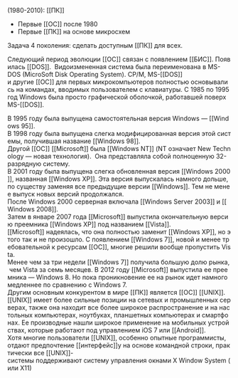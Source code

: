 (1980-2010): [[ПК]]

-   Первые [[ОС]] после 1980
-   Первые [[ПК]] на основе микросхем

Задача 4 поколения: сделать доступным [[ПК]] для всех. 

Следующий период эволюции [[ОС]] связан с появлением [[БИС]]. Появилась [[DOS]]. 
Видоизмененная система была переименована в MS-DOS (MicroSoft Disk Operating System). CP/M, MS-[[DOS]] и другие [[ОС]] для первых микрокомпьютеров полностью основывались на командах, вводимых пользователем с клавиатуры. С 1985 по 1995 год Windows была просто графической оболочкой, работавшей поверх MS-[[DOS]]. 

В 1995 году была выпущена самостоятельная версия Windows — [[Windows 95]]. 
В 1998 году была выпущена слегка модифицированная версия этой системы, получившая название [[Windows 98]].
Другой [[ОС]] [[Microsoft]] была [[Windows NT]] (NT означает New Technology — новая технология). 
Она представляла собой полноценную 32-разрядную систему. 
В 2001 году была выпущена слегка обновленная версия [[Windows 2000]], названная [[Windows XP]]. Эта версия выпускалась намного дольше, по существу заменяя все предыдущие версии [[Windows]]. Тем не менее выпуск новых версий продолжался. 
После Windows 2000 серверная включала [[Windows Server 2003]] и [[Windows 2008]]. 
Затем в январе 2007 года [[Microsoft]] выпустила окончательную версию преемника [[Windows XP]] под названием [[Vista]]. 
[[Microsoft]] надеялась, что она полностью заменит [[Windows XP]], но этого так и не произошло. С появлением [[Windows 7]], новой и менее требовательной к ресурсам [[ОС]], многие решили вообще пропустить Vista. 
Менее чем за три недели [[Windows 7]] получила большую долю рынка, чем Vista за семь месяцев. В 2012 году [[Microsoft]] выпустила ее преемника — Windows 8. Но пока проникновение ее на рынок идет намного медленнее по сравнению с Windows 7. 
Другим основным конкурентом в мире [[ПК]] является [[ОС]] [[UNIX]]. 
[[UNIX]] имеет более сильные позиции на сетевых и промышленных серверах, также она находит все более широкое распространение и на настольных компьютерах, ноутбуках, планшетных компьютерах и смартфонах. Ее производные нашли широкое применение на мобильных устройствах, которые работают под управлением iOS 7 или [[Android]]. 
Хотя многие пользователи [[UNIX]], особенно опытные программисты, отдают предпочтение [[интерфейс]]у на основе командной строки, практически все [[UNIX]]-системы поддерживают систему управления окнами X Window System (или X11)